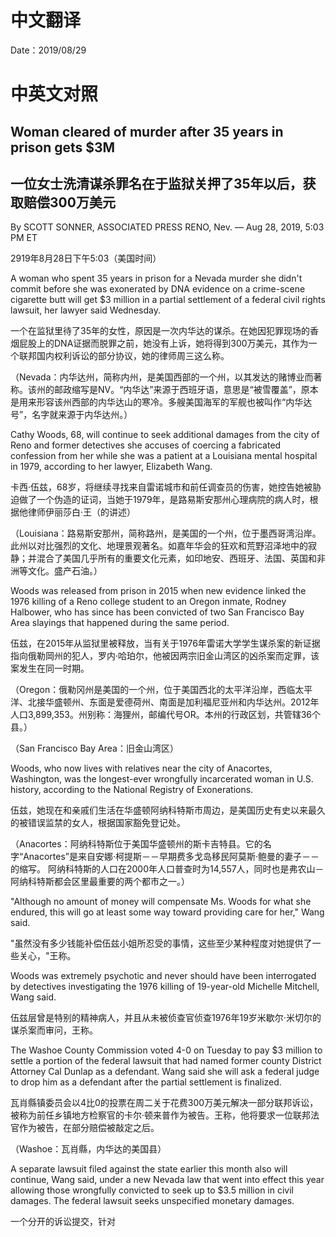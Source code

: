 # 中文翻译

Date：2019/08/29

# 中英文对照

## Woman cleared of murder after 35 years in prison gets $3M

## 一位女士洗清谋杀罪名在于监狱关押了35年以后，获取赔偿300万美元

By SCOTT SONNER, ASSOCIATED PRESS RENO, Nev. — Aug 28, 2019, 5:03 PM ET

2919年8月28日下午5:03（美国时间）

A woman who spent 35 years in prison for a Nevada murder she didn't commit before she was exonerated by DNA evidence on a crime-scene cigarette butt will get $3 million in a partial settlement of a federal civil rights lawsuit, her lawyer said Wednesday.

一个在监狱里待了35年的女性，原因是一次内华达的谋杀。在她因犯罪现场的香烟屁股上的DNA证据而脱罪之前，她没有上诉，她将得到300万美元，其作为一个联邦国内权利诉讼的部分协议，她的律师周三这么称。

（Nevada：内华达州，简称内州，是美国西部的一个州，以其发达的赌博业而著称。该州的邮政缩写是NV。“内华达”来源于西班牙语，意思是“被雪覆盖”，原本是用来形容该州西部的内华达山的寒冷。多艘美国海军的军舰也被叫作“内华达号”，名字就来源于内华达州。）

Cathy Woods, 68, will continue to seek additional damages from the city of Reno and former detectives she accuses of coercing a fabricated confession from her while she was a patient at a Louisiana mental hospital in 1979, according to her lawyer, Elizabeth Wang.

卡西·伍兹，68岁，将继续寻找来自雷诺城市和前任调查员的伤害，她控告她被胁迫做了一个伪造的证词，当她于1979年，是路易斯安那州心理病院的病人时，根据他律师伊丽莎白·王（的讲述）

（Louisiana：路易斯安那州，简称路州，是美国的一个州，位于墨西哥湾沿岸。此州以对比强烈的文化、地理景观著名。如嘉年华会的狂欢和荒野沼泽地中的寂静；并混合了美国几乎所有的重要文化元素，如印地安、西班牙、法国、英国和非洲等文化。盛产石油。）

Woods was released from prison in 2015 when new evidence linked the 1976 killing of a Reno college student to an Oregon inmate, Rodney Halbower, who has since has been convicted of two San Francisco Bay Area slayings that happened during the same period.

伍兹，在2015年从监狱里被释放，当有关于1976年雷诺大学学生谋杀案的新证据指向俄勒岡州的犯人，罗内·哈珀尔，他被因两宗旧金山湾区的凶杀案而定罪，该案发生在同一时期。

（Oregon：俄勒冈州是美国的一个州，位于美国西北的太平洋沿岸，西临太平洋、北接华盛顿州、东面是爱德荷州、南面是加利福尼亚州和内华达州。2012年人口3,899,353。州别称：海狸州，邮编代号OR。本州的行政区划，共管辖36个县。）

（San Francisco Bay Area：旧金山湾区）

Woods, who now lives with relatives near the city of Anacortes, Washington, was the longest-ever wrongfully incarcerated woman in U.S. history, according to the National Registry of Exonerations.

伍兹，她现在和亲戚们生活在华盛顿阿纳科特斯市周边，是美国历史有史以来最久的被错误监禁的女人，根据国家豁免登记处。

（Anacortes：阿纳科特斯位于美国华盛顿州的斯卡吉特县。它的名字“Anacortes”是来自安娜·柯提斯－－早期费多戈岛移民阿莫斯·鲍曼的妻子－－的缩写。 阿纳科特斯的人口在2000年人口普查时为14,557人，同时也是弗农山－阿纳科特斯都会区里最重要的两个都市之一。）

"Although no amount of money will compensate Ms. Woods for what she endured, this will go at least some way toward providing care for her," Wang said.

"虽然没有多少钱能补偿伍兹小姐所忍受的事情，这些至少某种程度对她提供了一些关心，"王称。

Woods was extremely psychotic and never should have been interrogated by detectives investigating the 1976 killing of 19-year-old Michelle Mitchell, Wang said.

伍兹层曾是特别的精神病人，并且从未被侦查官侦查1976年19岁米歇尔·米切尔的谋杀案而审问，王称。

The Washoe County Commission voted 4-0 on Tuesday to pay $3 million to settle a portion of the federal lawsuit that had named former county District Attorney Cal Dunlap as a defendant. Wang said she will ask a federal judge to drop him as a defendant after the partial settlement is finalized.

瓦肖縣镇委员会以4比0的投票在周二关于花费300万美元解决一部分联邦诉讼，被称为前任乡镇地方检察官的卡尔·顿来普作为被告。王称，他将要求一位联邦法官作为被告，在部分赔偿被敲定之后。

（Washoe：瓦肖縣，内华达的美国县）

A separate lawsuit filed against the state earlier this month also will continue, Wang said, under a new Nevada law that went into effect this year allowing those wrongfully convicted to seek up to $3.5 million in civil damages. The federal lawsuit seeks unspecified monetary damages.

一个分开的诉讼提交，针对